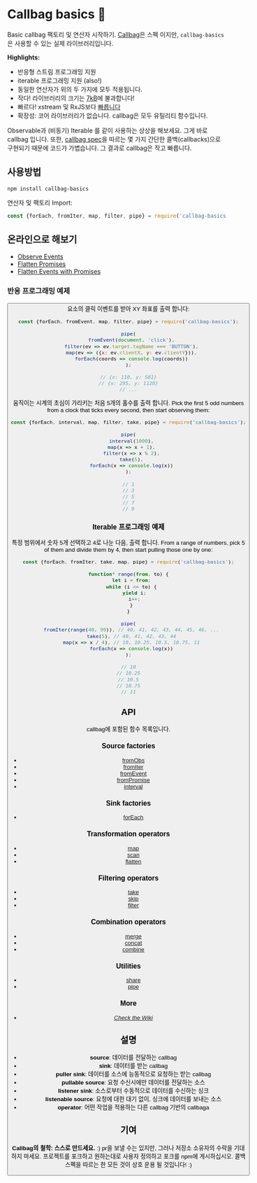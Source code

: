 # Callbag basics 👜

Basic callbag 팩토리 및 연산자 시작하기. [Callbag](https://github.com/callbag/callbag)은 스펙 이지만, `callbag-basics`은 사용할 수 있는 실제 라이브러리입니다.

**Highlights:**

- 반응형 스트림 프로그래밍 지원
- iterable 프로그래밍 지원 (also!)
- 동일한 연산자가 위의 두 가지에 모두 적용됩니다.
- 작다! 라이브러리의 크기는 [7kB](https://github.com/staltz/callbag-basics/tree/master/dist)에 불과합니다!
- 빠르다! xstream 및 RxJS보다 [빠릅니다](https://github.com/staltz/callbag-basics/tree/master/perf)
- 확장성: 코어 라이브러리가 없습니다. callbag은 모두 유틸리티 함수입니다.

Observable과 (비동기) Iterable 를 같이 사용하는 상상을 해보세요. 그게 바로 callbag 입니다. 또한, [callbag spec](https://github.com/callbag/callbag)을 따르는 몇 가지 간단한 콜백(callbacks)으로 구현되기 때문에 코드가 가볍습니다. 그 결과로 callbag은 작고 빠릅니다.

## 사용방법

`npm install callbag-basics`

연산자 및 팩토리 Import:

```js
const {forEach, fromIter, map, filter, pipe} = require('callbag-basics');
```

## 온라인으로 해보기

- [Observe Events](https://codesandbox.io/s/p5jwlp0x07)
- [Flatten Promises](https://codesandbox.io/s/1o8ykm56o4)
- [Flatten Events with Promises](https://codesandbox.io/s/m32m21v59x)

### 반응 프로그래밍 예제

<button>요소의 클릭 이벤트를 받아 XY 좌표를 출력 합니다:

```js
const {forEach, fromEvent, map, filter, pipe} = require('callbag-basics');

pipe(
  fromEvent(document, 'click'),
  filter(ev => ev.target.tagName === 'BUTTON'),
  map(ev => ({x: ev.clientX, y: ev.clientY})),
  forEach(coords => console.log(coords))
);

// {x: 110, y: 581}
// {x: 295, y: 1128}
// ...
```

움직이는 시계의 초심이 가리키는 처음 5개의 홀수를 출력 합니다.
Pick the first 5 odd numbers from a clock that ticks every second, then start observing them:

```js
const {forEach, interval, map, filter, take, pipe} = require('callbag-basics');

pipe(
  interval(1000),
  map(x => x + 1),
  filter(x => x % 2),
  take(5),
  forEach(x => console.log(x))
);

// 1
// 3
// 5
// 7
// 9
```

### Iterable 프로그래밍 예제

특정 범위에서 숫자 5개 선택하고 4로 나눈 다음, 출력 합니다.
From a range of numbers, pick 5 of them and divide them by 4, then start pulling those one by one:

```js
const {forEach, fromIter, take, map, pipe} = require('callbag-basics');

function* range(from, to) {
  let i = from;
  while (i <= to) {
    yield i;
    i++;
  }
}

pipe(
  fromIter(range(40, 99)), // 40, 41, 42, 43, 44, 45, 46, ...
  take(5), // 40, 41, 42, 43, 44
  map(x => x / 4), // 10, 10.25, 10.5, 10.75, 11
  forEach(x => console.log(x))
);

// 10
// 10.25
// 10.5
// 10.75
// 11
```

## API

callbag에 포함된 함수 목록입니다.

### Source factories

- [fromObs](https://github.com/staltz/callbag-from-obs)
- [fromIter](https://github.com/staltz/callbag-from-iter)
- [fromEvent](https://github.com/staltz/callbag-from-event)
- [fromPromise](https://github.com/staltz/callbag-from-promise)
- [interval](https://github.com/staltz/callbag-interval)

### Sink factories

- [forEach](https://github.com/staltz/callbag-for-each)

### Transformation operators

- [map](https://github.com/staltz/callbag-map)
- [scan](https://github.com/staltz/callbag-scan)
- [flatten](https://github.com/staltz/callbag-flatten)

### Filtering operators

- [take](https://github.com/staltz/callbag-take)
- [skip](https://github.com/staltz/callbag-skip)
- [filter](https://github.com/staltz/callbag-filter)

### Combination operators

- [merge](https://github.com/staltz/callbag-merge)
- [concat](https://github.com/staltz/callbag-concat)
- [combine](https://github.com/staltz/callbag-combine)

### Utilities

- [share](https://github.com/staltz/callbag-share)
- [pipe](https://github.com/staltz/callbag-pipe)

### More

- [*Check the Wiki*](https://github.com/callbag/callbag/wiki)

## 설명

- **source**: 데이터를 전달하는 callbag
- **sink**: 데이터를 받는 callbag
- **puller sink**: 데이터를 소스에 능동적으로 요청하는 받는 callbag
- **pullable source**: 요청 수신시에만 데이터를 전달하는 소스
- **listener sink**: 소스로부터 수동적으로 데이터를 수신하는 싱크
- **listenable source**: 요청에 대한 대기 없이, 싱크에 데이터를 보내는 소스
- **operator**: 어떤 작업을 적용하는 다른 callbag 기반의 callbaga

## 기여

**Callbag의 철학: 스스로 만드세요.** :)
pr을 보낼 수는 있지만, 그러나 저장소 소유자의 수락을 기대하지 마세요. 프로젝트를 포크하고 원하는대로 사용자 정의하고 포크를 npm에 게시하십시오. 콜백 스펙을 따르는 한 모든 것이 상호 운용 될 것입니다! :)


